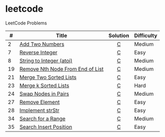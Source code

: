 # leetcode
LeetCode Problems

| # | Title | Solution | Difficulty |
|---|-------|:--------:|------------|
|2| [Add Two Numbers](https://leetcode.com/problems/add-two-numbers/description/) | [C](./solutions/AddTwoNumbers.c) | Medium |
|7| [Reverse Integer](https://leetcode.com/problems/reverse-integer/description/) | [C](./solutions/ReverseInteger.c) | Easy |
|8| [String to Integer (atoi)](https://leetcode.com/problems/string-to-integer-atoi/description/) | [C](./solutions/StringToInteger.c) | Medium |
|19| [Remove Nth Node From End of List](https://leetcode.com/problems/remove-nth-node-from-end-of-list/description/) | [C](./solutions/RemoveNthFromEnd.c) | Medium |
|21| [Merge Two Sorted Lists](https://leetcode.com/problems/merge-two-sorted-lists/description/) | [C](./solutions/MergeTwoLists.c) | Easy |
|23| [Merge k Sorted Lists](https://leetcode.com/problems/merge-k-sorted-lists/description/) | [C](./solutions/MergeKLists.c) | Hard |
|24| [Swap Nodes in Pairs](https://leetcode.com/problems/swap-nodes-in-pairs/description/) | [C](./solutions/SwapPairs.c) | Medium |
|27| [Remove Element](https://leetcode.com/problems/remove-element/description/) | [C](./solutions/RemoveElement.c) | Easy |
|28| [Implement strStr](https://leetcode.com/problems/implement-strstr/description/) | [C](./solutions/StrStr.c) | Easy |
|34| [Search for a Range](https://leetcode.com/problems/search-for-a-range/description/) | [C](./solutions/SearchRange.c) | Medium |
|35| [Search Insert Position](https://leetcode.com/problems/search-insert-position/description/) | [C](./solutions/SearchInsert.c) | Easy |

